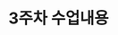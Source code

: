 # 3주차 수업내용

<!-- 
- 김경민/엘리먼트 렌더링
- 2024/Web Programing 03
- 김경민/컴포넌트와 Props

전체를 바꾸지 않는 기법 - SPA, ajax

엘리멘트 - 태그와 컴포넌트 합한건데? 객체 형태로 구성돼 있다
ㄴ 시작 태그와 끝 태그가 있으면 엘리멘트로 본다 
ㄴ ( The HTML element is everything from the start tag to the end tag )

자바스크립트의 객체는 키 벨류 의 쌍
[ key : value ]

버츄얼 DOM = 리액트 엘리멘트로 
브라우저 DOM = DOM 엘리멘트로 

리엑트 엘리멘트 = type과 props 필드로 구성된 객체로 정의됨
type = html 태그의 이름
props  = 그 외 속성들
자식 = children 사용
자식이란 
div>b 에서 b 같은 것들

programing03에 바이너리 시계 

- pure 함수 란?
- 함수형 컴포넌트, 클래스형 컴포넌트 (김경민/컴포넌트와 props 에서 컴포넌트 만들기 참고)
ㄴ 일반 함수가 아님을 알리기 위해, 컴포넌트 임을 알리기위해 이름을 대문자로 시작한다
ㄴ 클래스형은 거의 안 쓴다
- 

binary-clock - clock1, clock2 확인
-->